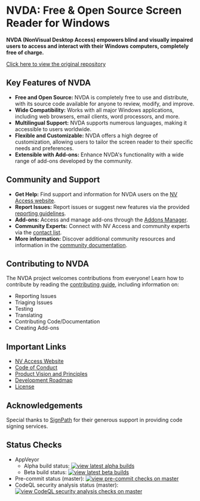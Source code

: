 # NVDA: Free & Open Source Screen Reader for Windows

**NVDA (NonVisual Desktop Access) empowers blind and visually impaired users to access and interact with their Windows computers, completely free of charge.**

[Click here to view the original repository](https://github.com/nvaccess/nvda)

## Key Features of NVDA

*   **Free and Open Source:** NVDA is completely free to use and distribute, with its source code available for anyone to review, modify, and improve.
*   **Wide Compatibility:** Works with all major Windows applications, including web browsers, email clients, word processors, and more.
*   **Multilingual Support:** NVDA supports numerous languages, making it accessible to users worldwide.
*   **Flexible and Customizable:** NVDA offers a high degree of customization, allowing users to tailor the screen reader to their specific needs and preferences.
*   **Extensible with Add-ons:** Enhance NVDA's functionality with a wide range of add-ons developed by the community.

## Community and Support

*   **Get Help:** Find support and information for NVDA users on the [NV Access website](https://www.nvaccess.org/get-help/).
*   **Report Issues:** Report issues or suggest new features via the provided [reporting guidelines](./projectDocs/issues/readme.md).
*   **Add-ons:** Access and manage add-ons through the [Addons Manager](https://download.nvaccess.org/documentation/userGuide.html#AddonsManager).
*   **Community Experts:** Connect with NV Access and community experts via the [contact list](./projectDocs/community/expertsList.md).
*   **More information:** Discover additional community resources and information in the [community documentation](./projectDocs/community/readme.md).

## Contributing to NVDA

The NVDA project welcomes contributions from everyone! Learn how to contribute by reading the [contributing guide](./.github/CONTRIBUTING.md), including information on:

*   Reporting Issues
*   Triaging Issues
*   Testing
*   Translating
*   Contributing Code/Documentation
*   Creating Add-ons

## Important Links

*   [NV Access Website](http://www.nvaccess.org/)
*   [Code of Conduct](CODE_OF_CONDUCT.md)
*   [Product Vision and Principles](./projectDocs/product_vision.md)
*   [Development Roadmap](https://www.nvaccess.org/post/nvda-roadmap/)
*   [License](./copying.txt)

## Acknowledgements

Special thanks to [SignPath](https://www.signpath.io/) for their generous support in providing code signing services.

## Status Checks

*   AppVeyor
    *   Alpha build status: [![view latest alpha builds](https://ci.appveyor.com/api/projects/status/sqeer6p8lc80lvqe/branch/master?svg=true)](https://ci.appveyor.com/project/NVAccess/nvda/branch/master)
    *   Beta build status: [![view latest beta builds](https://ci.appveyor.com/api/projects/status/sqeer6p8lc80lvqe/branch/beta?svg=true)](https://ci.appveyor.com/project/NVAccess/nvda/branch/beta)
*   Pre-commit status (master): [![view pre-commit checks on master](https://results.pre-commit.ci/badge/github/nvaccess/nvda/master.svg)](https://results.pre-commit.ci/latest/github/nvaccess/nvda/master)
*   CodeQL security analysis status (master): [![view CodeQL security analysis checks on master](https://github.com/nvaccess/nvda/actions/workflows/github-code-scanning/codeql/badge.svg?branch=master)](https://github.com/nvaccess/nvda/actions/workflows/github-code-scanning/codeql?query=branch%3Amaster)